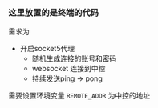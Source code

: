 ### 这里放置的是终端的代码

需求为
* 开启socket5代理
  * 随机生成连接的账号和密码
  * websocket 连接到中控
  * 持续发送ping -> pong

需要设置环境变量 `REMOTE_ADDR` 为中控的地址